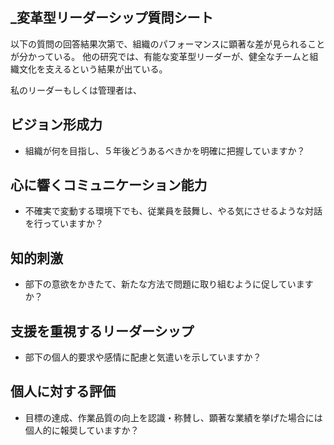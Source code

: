 _変革型リーダーシップ質問シート
---

以下の質問の回答結果次第で、組織のパフォーマンスに顕著な差が見られることが分かっている。
他の研究では、有能な変革型リーダーが、健全なチームと組織文化を支えるという結果が出ている。

私のリーダーもしくは管理者は、
## ビジョン形成力
- 組織が何を目指し、５年後どうあるべきかを明確に把握していますか？
## 心に響くコミュニケーション能力
- 不確実で変動する環境下でも、従業員を鼓舞し、やる気にさせるような対話を行っていますか？
## 知的刺激
- 部下の意欲をかきたて、新たな方法で問題に取り組むように促していますか？
## 支援を重視するリーダーシップ
- 部下の個人的要求や感情に配慮と気遣いを示していますか？
## 個人に対する評価
- 目標の達成、作業品質の向上を認識・称賛し、顕著な業績を挙げた場合には個人的に報奨していますか？


